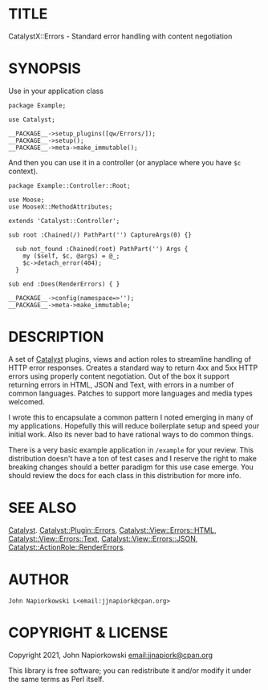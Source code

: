 # TITLE

CatalystX::Errors - Standard error handling with content negotiation

# SYNOPSIS

Use in your application class

    package Example;

    use Catalyst;

    __PACKAGE__->setup_plugins([qw/Errors/]);
    __PACKAGE__->setup();
    __PACKAGE__->meta->make_immutable();

And then you can use it in a controller (or anyplace where you have `$c` context).

    package Example::Controller::Root;

    use Moose;
    use MooseX::MethodAttributes;

    extends 'Catalyst::Controller';

    sub root :Chained(/) PathPart('') CaptureArgs(0) {} 

      sub not_found :Chained(root) PathPart('') Args {
        my ($self, $c, @args) = @_;
        $c->detach_error(404);
      }

    sub end :Does(RenderErrors) { }

    __PACKAGE__->config(namespace=>'');
    __PACKAGE__->meta->make_immutable;

# DESCRIPTION

A set of [Catalyst](https://metacpan.org/pod/Catalyst) plugins, views and action roles to streamline handling of HTTP
error responses.   Creates a standard way to return 4xx and 5xx HTTP errors using
properly content negotiation.   Out of the box it support returning errors in HTML,
JSON and Text, with errors in a number of common languages.   Patches to support more
languages and media types welcomed.

I wrote this to encapsulate a common pattern I noted emerging in many of my applications.
Hopefully this will reduce boilerplate setup and speed your initial work.  Also its never
bad to have rational ways to do common things.

There is a very basic example application in `/example` for your review.  This distribution
doesn't have a ton of test cases and I reserve the right to make breaking changes should a 
better paradigm for this use case emerge.  You should review the docs for each class in
this distribution for more info.

# SEE ALSO

[Catalyst](https://metacpan.org/pod/Catalyst). [Catalyst::Plugin::Errors](https://metacpan.org/pod/Catalyst::Plugin::Errors), [Catalyst::View::Errors::HTML](https://metacpan.org/pod/Catalyst::View::Errors::HTML),
[Catalyst::View::Errors::Text](https://metacpan.org/pod/Catalyst::View::Errors::Text),  [Catalyst::View::Errors::JSON](https://metacpan.org/pod/Catalyst::View::Errors::JSON), 
[Catalyst::ActionRole::RenderErrors](https://metacpan.org/pod/Catalyst::ActionRole::RenderErrors).

# AUTHOR

    John Napiorkowski L<email:jjnapiork@cpan.org>
    

# COPYRIGHT & LICENSE

Copyright 2021, John Napiorkowski [email:jjnapiork@cpan.org](email:jjnapiork@cpan.org)

This library is free software; you can redistribute it and/or modify it under
the same terms as Perl itself.
